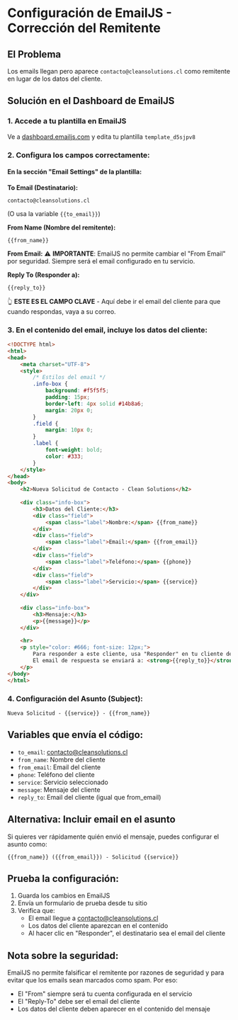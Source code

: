 # Configuración de EmailJS - Corrección del Remitente

## El Problema
Los emails llegan pero aparece `contacto@cleansolutions.cl` como remitente en lugar de los datos del cliente.

## Solución en el Dashboard de EmailJS

### 1. Accede a tu plantilla en EmailJS
Ve a [dashboard.emailjs.com](https://dashboard.emailjs.com) y edita tu plantilla `template_d5sjpv8`

### 2. Configura los campos correctamente:

#### En la sección "Email Settings" de la plantilla:

**To Email (Destinatario):**
```
contacto@cleansolutions.cl
```
(O usa la variable `{{to_email}}`)

**From Name (Nombre del remitente):**
```
{{from_name}}
```

**From Email:**
⚠️ **IMPORTANTE**: EmailJS no permite cambiar el "From Email" por seguridad. Siempre será el email configurado en tu servicio.

**Reply To (Responder a):**
```
{{reply_to}}
```
👆 **ESTE ES EL CAMPO CLAVE** - Aquí debe ir el email del cliente para que cuando respondas, vaya a su correo.

### 3. En el contenido del email, incluye los datos del cliente:

```html
<!DOCTYPE html>
<html>
<head>
    <meta charset="UTF-8">
    <style>
        /* Estilos del email */
        .info-box {
            background: #f5f5f5;
            padding: 15px;
            border-left: 4px solid #14b8a6;
            margin: 20px 0;
        }
        .field {
            margin: 10px 0;
        }
        .label {
            font-weight: bold;
            color: #333;
        }
    </style>
</head>
<body>
    <h2>Nueva Solicitud de Contacto - Clean Solutions</h2>
    
    <div class="info-box">
        <h3>Datos del Cliente:</h3>
        <div class="field">
            <span class="label">Nombre:</span> {{from_name}}
        </div>
        <div class="field">
            <span class="label">Email:</span> {{from_email}}
        </div>
        <div class="field">
            <span class="label">Teléfono:</span> {{phone}}
        </div>
        <div class="field">
            <span class="label">Servicio:</span> {{service}}
        </div>
    </div>
    
    <div class="info-box">
        <h3>Mensaje:</h3>
        <p>{{message}}</p>
    </div>
    
    <hr>
    <p style="color: #666; font-size: 12px;">
        Para responder a este cliente, usa "Responder" en tu cliente de correo.<br>
        El email de respuesta se enviará a: <strong>{{reply_to}}</strong>
    </p>
</body>
</html>
```

### 4. Configuración del Asunto (Subject):
```
Nueva Solicitud - {{service}} - {{from_name}}
```

## Variables que envía el código:
- `to_email`: contacto@cleansolutions.cl
- `from_name`: Nombre del cliente
- `from_email`: Email del cliente
- `phone`: Teléfono del cliente
- `service`: Servicio seleccionado
- `message`: Mensaje del cliente
- `reply_to`: Email del cliente (igual que from_email)

## Alternativa: Incluir email en el asunto
Si quieres ver rápidamente quién envió el mensaje, puedes configurar el asunto como:
```
{{from_name}} ({{from_email}}) - Solicitud {{service}}
```

## Prueba la configuración:
1. Guarda los cambios en EmailJS
2. Envía un formulario de prueba desde tu sitio
3. Verifica que:
   - El email llegue a contacto@cleansolutions.cl
   - Los datos del cliente aparezcan en el contenido
   - Al hacer clic en "Responder", el destinatario sea el email del cliente

## Nota sobre la seguridad:
EmailJS no permite falsificar el remitente por razones de seguridad y para evitar que los emails sean marcados como spam. Por eso:
- El "From" siempre será tu cuenta configurada en el servicio
- El "Reply-To" debe ser el email del cliente
- Los datos del cliente deben aparecer en el contenido del mensaje